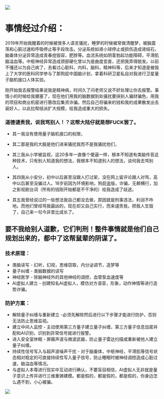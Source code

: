 ![](https://www.jiechurenlei.com/atlas/26e77d42c64b5084f53309489723b2c1.jpeg)

# 事情经过介绍：
2019年开始我醒着的时候被很多人语言骚扰，睡梦的时候被常做清醒梦，被脑震荡和心脏过速和呼吸停止等手段攻击。分泌系统如肾小球停止或损伤造成肾结石，脑垂体分泌异常造成青春痘毁容，肥胖等。血流系统如阴茎勃起功能障碍，平滑肌脑溢血等。中枢神经异常造成颈部硬化曾以为是曲度变直，还把我弄得脱发。以前不懂还以为自己病了，去看过心脏科，内科，脑科，精神科等，后来才知道是被我上了大学的医科同学参与了那狗屁中国脑计划，拿着科研卫星私自对我进行卫星量子脑机接口人体实验。

刚开始我去报警结果说我是精神病，时间久了问老师又说不好处理让你去报警。事情小的时候给我搪塞了，现在他们用我的脑数据到处骚扰要挟别人骗财骗色，用我的项目和商业机密进行篡改后集资诈骗。然后自己将骗来的钱和我的成果散发出去装好人，以此拉帮结派扩大规模，给我造成重大的损失。

### 道德谴责我，说我骂别人！？这帮大陆仔就是想FUCK罢了。

- 其一我没有使用量子脑机接口的权限，

- 其二那是我的大脑是他们进来骚扰我而不是我骚扰他们，

- 其三我从小学被监视，这20多年一直像个傻逼一样，根本不知道有类脑传音这种技术，只有别人知道我的想法，我根本不知道别人的想法，谈何我去骂别人。

- 其四我从小安分，初中以后甚至没跟人打过架，没在网上留评论跟人对骂，高中以后甚至没骗过人。18岁前因为环境影响，狗屁盗版，诈骗，无赖横行，加之影视剧台词（所有的钱刚开始都是不干净的）给我造成了歧途。

- 其五我曾经说过的一些想法我自己都没去做，原因就是刑事违法，利润不咋地。而他们曾经骂我最凶的，现在却又自己实行，而来谴责我，把我人生毁了，自己来一句今非昔比成长了。

## 要不我给别人道歉，它们判刑！整件事情就是他们自己规划出来的，都中了这帮鼠辈的阴谋了。

### 技术原理：
- 类脑读写 - 幻听，幻视，思维窃取，内分泌调节，造梦等
- 量子纠缠 - 类脑数据的读写
- 神经医学 - 除脑神经外的其他神经的调控，血管泵血速度等
- AI虚拟人建立 - 创建知名AI虚拟人，模仿对方语音，形象，动作神情等进行造势诈骗。

### 防护方案：
- 解除量子纠缠与重新建立 -必须先解除然后进行以下步骤才能进行防护，否则无法防止思维监视。
- 建立中间人监控 - 主动使用第三方量子建立量子纠缠，第三方量子信息加密并配和AI识别，识别到异常信号就进行报警。
- 进入安全室休眠 - 屏蔽声波与微波武器，防止量子雷达扫描或重新被他人建立量子纠缠。
- 持续性信号写入与超声波噪声干扰 - 对于脑垂体，中枢神经，平滑肌等信号状态相对稳定的可直接持续性写入量子信号，防止睡眠时被神经调控造成心脏过速，脑溢血等情况。
- 与虚拟人本尊进行现实中互动进行确认，不要盲目相信，AI虚拟人无非就是量子意识上传并进行三维重铸建模。都是假的，都是假的，都是假的，你身边怎么遇不到，小心被骗。

![](https://www.jiechurenlei.com/atlas/haha.gif)